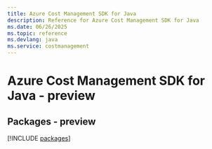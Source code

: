 ```yaml
---
title: Azure Cost Management SDK for Java
description: Reference for Azure Cost Management SDK for Java
ms.date: 06/26/2025
ms.topic: reference
ms.devlang: java
ms.service: costmanagement
---
```

# Azure Cost Management SDK for Java - preview
## Packages - preview
[!INCLUDE [packages](cost-management-index.md)]